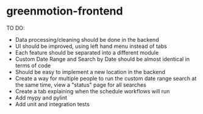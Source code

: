 # greenmotion-frontend

TO DO:
- Data processing/cleaning should be done in the backend
- UI should be improved, using left hand menu instead of tabs
- Each feature should be separated into a different module
- Custom Date Range and Search by Date should be almost identical in terms of code
- Should be easy to implement a new location in the backend
- Create a way for multiple people to run the custom date range search at the same time, view a "status" page for all searches
- Create a tab explaining when the schedule workflows will run
- Add mypy and pylint
- Add unit and integration tests




